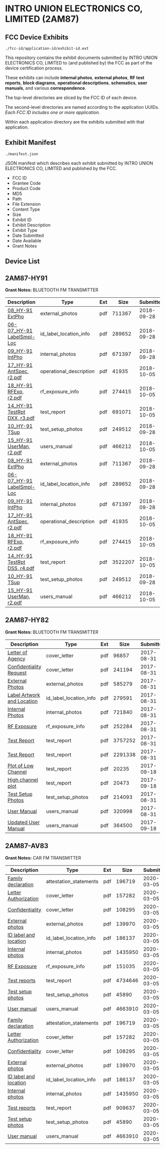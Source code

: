 # INTRO UNION ELECTRONICS CO, LIMITED (2AM87)
## FCC Device Exhibits

```
./fcc-id/application-id/exhibit-id.ext
```

This repository contains the exhibit documents submitted by INTRO UNION ELECTRONICS CO, LIMITED to (and published by) the FCC as part of the device certification process.

These exhibits can include **internal photos**, **external photos**, **RF test reports**, **block diagrams**, **operational descriptions**, **schematics**, **user manuals**, and various **correspondence**.

The top-level directories are sliced by the FCC ID of each device.

The second-level directories are named according to the application UUIDs. *Each FCC ID includes one or more application.*

Within each application directory are the exhibits submitted with that application. 

## Exhibit Manifest

```
./manifest.json
```

JSON manifest which describes each exhibit submitted by INTRO UNION ELECTRONICS CO, LIMITED and published by the FCC.

- FCC ID
- Grantee Code
- Product Code
- MD5
- Path
- File Extension
- Content Type
- Size
- Exhibit ID
- Exhibit Description
- Exhibit Type
- Date Submitted
- Date Available
- Grant Notes

## Device List
## 2AM87-HY91
**Grant Notes:** BLUETOOTH FM TRANSMITTER

| Description | Type | Ext | Size | Submitted | Available |
| ----------- | ---- | --- | ---- | --------- | --------- |
| [08_HY-91 ExtPho](2AM87-HY91/781cfe1427a73297bb3d1d64b7e6d5f3/4023587.pdf) | external_photos | pdf | 711367 | 2018-09-28 | 2018-09-28 |
| [06-07_HY-91 LabelSmpl-Loc](2AM87-HY91/781cfe1427a73297bb3d1d64b7e6d5f3/4023586.pdf) | id_label_location_info | pdf | 289652 | 2018-09-28 | 2018-09-28 |
| [09_HY-91 IntPho](2AM87-HY91/781cfe1427a73297bb3d1d64b7e6d5f3/4023588.pdf) | internal_photos | pdf | 671397 | 2018-09-28 | 2018-09-28 |
| [17_HY-91 AntSpec, r2.pdf](2AM87-HY91/781cfe1427a73297bb3d1d64b7e6d5f3/4027560.pdf) | operational_description | pdf | 41935 | 2018-10-05 | 2018-09-28 |
| [18_HY-91 RFExp, r2.pdf](2AM87-HY91/781cfe1427a73297bb3d1d64b7e6d5f3/4027561.pdf) | rf_exposure_info | pdf | 274415 | 2018-10-05 | 2018-09-28 |
| [14_HY-91 TestRpt DXX, r3.pdf](2AM87-HY91/781cfe1427a73297bb3d1d64b7e6d5f3/4027564.pdf) | test_report | pdf | 691071 | 2018-10-05 | 2018-09-28 |
| [10_HY-91 TSup](2AM87-HY91/781cfe1427a73297bb3d1d64b7e6d5f3/4023589.pdf) | test_setup_photos | pdf | 249512 | 2018-09-28 | 2018-09-28 |
| [15_HY-91 UserMan, r2.pdf](2AM87-HY91/781cfe1427a73297bb3d1d64b7e6d5f3/4027559.pdf) | users_manual | pdf | 466212 | 2018-10-05 | 2018-09-28 |
| [08_HY-91 ExtPho](2AM87-HY91/9464a23223f9675f493ac44afab956a7/4023587.pdf) | external_photos | pdf | 711367 | 2018-09-28 | 2018-09-28 |
| [06-07_HY-91 LabelSmpl-Loc](2AM87-HY91/9464a23223f9675f493ac44afab956a7/4023586.pdf) | id_label_location_info | pdf | 289652 | 2018-09-28 | 2018-09-28 |
| [09_HY-91 IntPho](2AM87-HY91/9464a23223f9675f493ac44afab956a7/4023588.pdf) | internal_photos | pdf | 671397 | 2018-09-28 | 2018-09-28 |
| [17_HY-91 AntSpec, r2.pdf](2AM87-HY91/9464a23223f9675f493ac44afab956a7/4027560.pdf) | operational_description | pdf | 41935 | 2018-10-05 | 2018-09-28 |
| [18_HY-91 RFExp, r2.pdf](2AM87-HY91/9464a23223f9675f493ac44afab956a7/4027561.pdf) | rf_exposure_info | pdf | 274415 | 2018-10-05 | 2018-09-28 |
| [14_HY-91 TestRpt DSS, r4.pdf](2AM87-HY91/9464a23223f9675f493ac44afab956a7/4027558.pdf) | test_report | pdf | 3522207 | 2018-10-05 | 2018-09-28 |
| [10_HY-91 TSup](2AM87-HY91/9464a23223f9675f493ac44afab956a7/4023589.pdf) | test_setup_photos | pdf | 249512 | 2018-09-28 | 2018-09-28 |
| [15_HY-91 UserMan, r2.pdf](2AM87-HY91/9464a23223f9675f493ac44afab956a7/4027559.pdf) | users_manual | pdf | 466212 | 2018-10-05 | 2018-09-28 |
## 2AM87-HY82
**Grant Notes:** BLUETOOTH FM TRANSMITTER

| Description | Type | Ext | Size | Submitted | Available |
| ----------- | ---- | --- | ---- | --------- | --------- |
| [Letter of Agency](2AM87-HY82/40349bf8da8e9d57a9855ae7e65ed826/3537232.pdf) | cover_letter | pdf | 96857 | 2017-08-31 | 2017-08-31 |
| [Confidentiality Request](2AM87-HY82/40349bf8da8e9d57a9855ae7e65ed826/3537253.pdf) | cover_letter | pdf | 241194 | 2017-08-31 | 2017-08-31 |
| [External Photos](2AM87-HY82/40349bf8da8e9d57a9855ae7e65ed826/3537568.pdf) | external_photos | pdf | 585279 | 2017-08-31 | 2017-08-31 |
| [Label Artwork and Location](2AM87-HY82/40349bf8da8e9d57a9855ae7e65ed826/3537599.pdf) | id_label_location_info | pdf | 279591 | 2017-08-31 | 2017-08-31 |
| [Internal Photos](2AM87-HY82/40349bf8da8e9d57a9855ae7e65ed826/3537612.pdf) | internal_photos | pdf | 721840 | 2017-08-31 | 2017-08-31 |
| [RF Exposure](2AM87-HY82/40349bf8da8e9d57a9855ae7e65ed826/3537642.pdf) | rf_exposure_info | pdf | 252284 | 2017-08-31 | 2017-08-31 |
| [Test Report](2AM87-HY82/40349bf8da8e9d57a9855ae7e65ed826/3537362.pdf) | test_report | pdf | 3757252 | 2017-08-31 | 2017-08-31 |
| [Test Report](2AM87-HY82/40349bf8da8e9d57a9855ae7e65ed826/3537475.pdf) | test_report | pdf | 2291338 | 2017-08-31 | 2017-08-31 |
| [Plot of Low Channel](2AM87-HY82/40349bf8da8e9d57a9855ae7e65ed826/3566192.pdf) | test_report | pdf | 20235 | 2017-09-18 | 2017-08-31 |
| [High channel plot](2AM87-HY82/40349bf8da8e9d57a9855ae7e65ed826/3566224.pdf) | test_report | pdf | 20473 | 2017-09-18 | 2017-08-31 |
| [Test Setup Photos](2AM87-HY82/40349bf8da8e9d57a9855ae7e65ed826/3537560.pdf) | test_setup_photos | pdf | 214093 | 2017-08-31 | 2017-08-31 |
| [User Manual](2AM87-HY82/40349bf8da8e9d57a9855ae7e65ed826/3537290.pdf) | users_manual | pdf | 320998 | 2017-08-31 | 2017-08-31 |
| [Updated User Manual](2AM87-HY82/40349bf8da8e9d57a9855ae7e65ed826/3566287.pdf) | users_manual | pdf | 364500 | 2017-09-18 | 2017-08-31 |
## 2AM87-AV83
**Grant Notes:** CAR FM TRANSMITTER

| Description | Type | Ext | Size | Submitted | Available |
| ----------- | ---- | --- | ---- | --------- | --------- |
| [Family declaration](2AM87-AV83/c69db3063b79117d712f3276fd4f11e4/4638105.pdf) | attestation_statements | pdf | 196719 | 2020-03-05 | 2020-03-05 |
| [Letter Authorization](2AM87-AV83/c69db3063b79117d712f3276fd4f11e4/4638094.pdf) | cover_letter | pdf | 157282 | 2020-03-05 | 2020-03-05 |
| [Confidentiality](2AM87-AV83/c69db3063b79117d712f3276fd4f11e4/4638095.pdf) | cover_letter | pdf | 108295 | 2020-03-05 | 2020-03-05 |
| [External photos](2AM87-AV83/c69db3063b79117d712f3276fd4f11e4/4638096.pdf) | external_photos | pdf | 139970 | 2020-03-05 | 2020-03-05 |
| [ID label and location](2AM87-AV83/c69db3063b79117d712f3276fd4f11e4/4638098.pdf) | id_label_location_info | pdf | 186137 | 2020-03-05 | 2020-03-05 |
| [Internal photos](2AM87-AV83/c69db3063b79117d712f3276fd4f11e4/4638097.pdf) | internal_photos | pdf | 1435950 | 2020-03-05 | 2020-03-05 |
| [RF Exposure](2AM87-AV83/c69db3063b79117d712f3276fd4f11e4/4638106.pdf) | rf_exposure_info | pdf | 151035 | 2020-03-05 | 2020-03-05 |
| [Test reports](2AM87-AV83/c69db3063b79117d712f3276fd4f11e4/4638102.pdf) | test_report | pdf | 4734646 | 2020-03-05 | 2020-03-05 |
| [Test setup photos](2AM87-AV83/c69db3063b79117d712f3276fd4f11e4/4638103.pdf) | test_setup_photos | pdf | 45890 | 2020-03-05 | 2020-03-05 |
| [User manual](2AM87-AV83/c69db3063b79117d712f3276fd4f11e4/4638104.pdf) | users_manual | pdf | 4663910 | 2020-03-05 | 2020-03-05 |
| [Family declaration](2AM87-AV83/3a720991f2a506f4c311c5552bdacad6/4638105.pdf) | attestation_statements | pdf | 196719 | 2020-03-05 | 2020-03-05 |
| [Letter Authorization](2AM87-AV83/3a720991f2a506f4c311c5552bdacad6/4638094.pdf) | cover_letter | pdf | 157282 | 2020-03-05 | 2020-03-05 |
| [Confidentiality](2AM87-AV83/3a720991f2a506f4c311c5552bdacad6/4638095.pdf) | cover_letter | pdf | 108295 | 2020-03-05 | 2020-03-05 |
| [External photos](2AM87-AV83/3a720991f2a506f4c311c5552bdacad6/4638096.pdf) | external_photos | pdf | 139970 | 2020-03-05 | 2020-03-05 |
| [ID label and location](2AM87-AV83/3a720991f2a506f4c311c5552bdacad6/4638098.pdf) | id_label_location_info | pdf | 186137 | 2020-03-05 | 2020-03-05 |
| [Internal photos](2AM87-AV83/3a720991f2a506f4c311c5552bdacad6/4638097.pdf) | internal_photos | pdf | 1435950 | 2020-03-05 | 2020-03-05 |
| [Test reports](2AM87-AV83/3a720991f2a506f4c311c5552bdacad6/4638133.pdf) | test_report | pdf | 909637 | 2020-03-05 | 2020-03-05 |
| [Test setup photos](2AM87-AV83/3a720991f2a506f4c311c5552bdacad6/4638134.pdf) | test_setup_photos | pdf | 45890 | 2020-03-05 | 2020-03-05 |
| [User manual](2AM87-AV83/3a720991f2a506f4c311c5552bdacad6/4638104.pdf) | users_manual | pdf | 4663910 | 2020-03-05 | 2020-03-05 |
